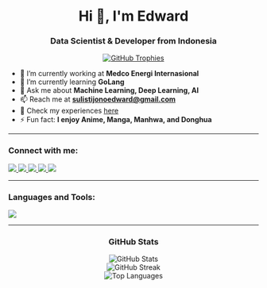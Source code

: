 <h1 align="center">Hi 👋, I'm Edward</h1>
<h3 align="center">Data Scientist & Developer from Indonesia</h3>

<p align="center">
  <a href="https://github.com/ryo-ma/github-profile-trophy">
    <img src="https://github-profile-trophy.vercel.app/?username=kiritoasunaforever&margin-w=15&margin-h=15&column=7&theme=onedark" alt="GitHub Trophies" />
  </a>
</p>

- 🔭 I’m currently working at **Medco Energi Internasional**
- 🌱 I’m currently learning **GoLang**
- 💬 Ask me about **Machine Learning, Deep Learning, AI**
- 📫 Reach me at **sulistijonoedward@gmail.com**
- 📄 Check my experiences [here](https://drive.google.com/file/d/12osPh3CkSEreqidnm9JFaUsaa34O-XPb/view?usp=drive_link)
- ⚡ Fun fact: **I enjoy Anime, Manga, Manhwa, and Donghua**

---

<h3 align="left">Connect with me:</h3>
<p align="left">
  <a href="https://twitter.com/edwardsulistij1" target="_blank">
    <img src="https://img.shields.io/badge/Twitter-%231DA1F2.svg?&style=for-the-badge&logo=twitter&logoColor=white" />
  </a>
  <a href="https://linkedin.com/in/edwardsulistijono" target="_blank">
    <img src="https://img.shields.io/badge/LinkedIn-%230077B5.svg?&style=for-the-badge&logo=linkedin&logoColor=white" />
  </a>
  <a href="https://fb.com/edward sulistijono" target="_blank">
    <img src="https://img.shields.io/badge/Facebook-%231877F2.svg?&style=for-the-badge&logo=facebook&logoColor=white" />
  </a>
  <a href="https://instagram.com/edwardsulistijono" target="_blank">
    <img src="https://img.shields.io/badge/Instagram-%23E4405F.svg?&style=for-the-badge&logo=instagram&logoColor=white" />
  </a>
  <a href="https://www.hackerrank.com/sulistijonoedwa1" target="_blank">
    <img src="https://img.shields.io/badge/HackerRank-%2320BE51.svg?&style=for-the-badge&logo=hackerrank&logoColor=white" />
  </a>
</p>

---

<h3 align="left">Languages and Tools:</h3>
<p align="left">
  <img src="https://skillicons.dev/icons?i=python,csharp,java,cpp,go,docker,git,react,tensorflow,aws,azure,gcp,linux,bash,postgresql,mysql,mongodb,redis" />
</p>

---

<h3 align="center">GitHub Stats</h3>
<p align="center">
  <img src="https://github-readme-stats.vercel.app/api?username=kiritoasunaforever&show_icons=true&hide=issues,contribs&count_private=true&theme=radical" alt="GitHub Stats" />
  <br/>
  <img src="https://github-readme-streak-stats.herokuapp.com/?user=kiritoasunaforever&theme=radical" alt="GitHub Streak" />
  <br/>
  <img src="https://github-readme-stats.vercel.app/api/top-langs?username=kiritoasunaforever&layout=compact&theme=radical" alt="Top Languages" />
</p>
